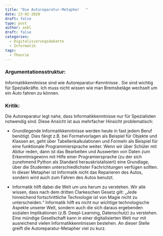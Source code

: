 ```yaml
---
title: "Die Autoreparatur-Metapher   "
date: 23-02-2020
draft: false
type: post
author: asbl
draft: false
categories:
  - Digitalisierungsdebatte
  - Informatik
tags:
  - Theorie
---
```


### Argumentationsstruktur:

Informatikkenntnisse sind wie Autoreparatur-Kenntnisse . Sie sind wichtig für Spezialkräfte. Ich muss nicht wissen wie man Bremsbeläge wechselt um ein Auto fahren zu können.
  
### Kritik:

Die Autoreparatur legt nahe, dass Informatikkenntnisse nur für Spezialisten notwendig sind. Diese Ansicht ist aus mehrfacher Hinsicht problematisch:

  - Grundlegende Informatikkenntnisse werden heute in fast jedem Beruf benötigt. Dies fängt z.B. bei Formatvorlagen als Beispiel für Objekte und Klassen an, geht über Tabellenkalkulationen und Formeln als Beispiel für eine funktionale Programmiersprache weiter. Wenn wir über Schüler mit Abitur reden, dann ist das Bearbeiten und Auswerten von Daten zum Erkenntnisgewinn mit Hilfe einer Programiersprache (zu der sich zunehmend Python als Standard herauskristalisiert) eine Grundlage, über die Studenten unterschiedlichster Fachrichtungen verfügen sollten. In dieser Metapher ist Informatik nicht das Reparieren des Autos, sondern wird auch zum Fahren des Autos benutzt.

  - Informatik hilft dabei die Welt um uns herum zu verstehen. Wir alle wissen, dass nach dem dritten Clarkeschen Gesetz gilt: „Jede hinreichend fortschrittliche Technologie ist von Magie nicht zu unterscheiden.“ Informatik hilft es nicht nur wichtige technologische Aspekte unserer Welt, sondern auch die sich daraus ergebenden sozialen Implikationen (z.B. Deepl-Learning, Datenschutz) zu verstehen. Eine mündige Gesellschaft kann in einer digitalisierten Welt nur mit ausreichend vielen Informatikkenntnissen bestehen. An dieser Stelle greift die Autoreparatur-Metapher viel zu kurz.
